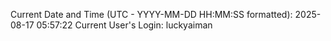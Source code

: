 Current Date and Time (UTC - YYYY-MM-DD HH:MM:SS formatted): 2025-08-17 05:57:22
Current User's Login: luckyaiman
